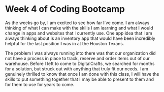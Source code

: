 # Week 4 of Coding Bootcamp

As the weeks go by, I am excited to see how far I've come. I am always thinking of what I can make with the skills I am learning and what I would change in apps and websites that I currently use. One app idea that I am always thinking about is an inventory app that would have been incredibly helpful for the last position I was in at the Houston Texans.

The problem I was always running into there was that our organization did not have a process in place to track, reserve and order items out of our warehouse. Before I left to come to DigitalCrafts, we searched for months for a solution, but struck out with anything that truly fit our needs. I am genuinely thrilled to know that once I am done with this class, I will have the skills to put something together that I may be able to present to them and for them to use for years to come.

